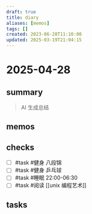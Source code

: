 ```yaml
---
draft: true
title: diary
aliases: [memos]
tags: []
created: 2023-06-28T11:10:00
updated: 2025-03-19T21:04:15
---
```


# 2025-04-28

## summary

> AI 生成总结

## memos

## checks
- [ ] #task #健身 八段锦
- [ ] #task #健身 乒乓球
- [ ] #task #睡眠 22:00-06:30
- [ ] #task #阅读 [[unix 编程艺术]]

## tasks
